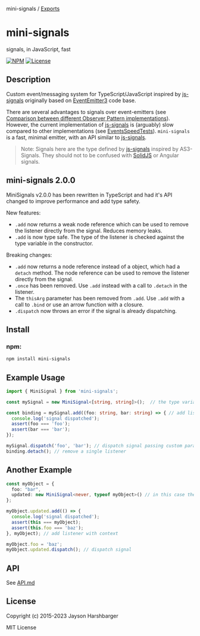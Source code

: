 mini-signals / [Exports](modules.md)

# mini-signals

signals, in JavaScript, fast

[![NPM](https://img.shields.io/npm/v/mini-signals.svg)](https://www.npmjs.com/package/mini-signals) [![License](https://img.shields.io/badge/license-MIT-blue.svg)](https://github.com/Hypercubed/mini-signals/blob/master/LICENSE)

## Description

Custom event/messaging system for TypeScript/JavaScript inspired by [js-signals](https://github.com/millermedeiros/js-signals) originally based on [EventEmitter3](https://github.com/primus/eventemitter3) code base.

There are several advantages to signals over event-emitters (see [Comparison between different Observer Pattern implementations](https://github.com/millermedeiros/js-signals/wiki/Comparison-between-different-Observer-Pattern-implementations)). However, the current implementation of [js-signals](https://github.com/millermedeiros/js-signals) is (arguably) slow compared to other implementations (see [EventsSpeedTests](https://github.com/Hypercubed/EventsSpeedTests)). `mini-signals` is a fast, minimal emitter, with an API similar to [js-signals](https://github.com/millermedeiros/js-signals).

> Note: Signals here are the type defined by [js-signals](https://github.com/millermedeiros/js-signals) inspired by AS3-Signals.  They should not to be confused with [SolidJS](https://www.solidjs.com/tutorial/introduction_signals) or Angular signals.

## mini-signals 2.0.0

MiniSignals v2.0.0 has been rewritten in TypeScript and had it's API changed to improve performance and add type safety.

New features:

- `.add` now returns a weak node reference which can be used to remove the listener directly from the signal.  Reduces memory leaks.
- `.add` is now type safe.  The type of the listener is checked against the type variable in the constructor.

Breaking changes:

- `.add` now returns a node reference instead of a object, which had a `detach` method.  The node reference can be used to remove the listener directly from the signal.
- `.once` has been removed.  Use `.add` instead with a call to `.detach` in the listener.
- The `thisArg` parameter has been removed from `.add`.  Use `.add` with a call to `.bind` or use an arrow function with a closure.
- `.dispatch` now throws an error if the signal is already dispatching.

## Install

### npm:

```sh
npm install mini-signals
```

## Example Usage

```ts
import { MiniSignal } from 'mini-signals';

const mySignal = new MiniSignal<[string, string]>();  // the type variable is optional and defines the parameters to be dispatched

const binding = mySignal.add((foo: string, bar: string) => { // add listener, note the parameter types match the type variable in the constructor
  console.log('signal dispatched');
  assert(foo === 'foo');
  assert(bar === 'bar');
});

mySignal.dispatch('foo', 'bar'); // dispatch signal passing custom parameters
binding.detach(); // remove a single listener
```

## Another Example

```ts
const myObject = {
  foo: "bar",
  updated: new MiniSignal<never, typeof myObject>() // in this case the type variable is never, since we are not passing any parameters
};

myObject.updated.add(() => {
  console.log('signal dispatched');
  assert(this === myObject);
  assert(this.foo === 'baz');
}, myObject); // add listener with context

myObject.foo = 'baz';
myObject.updated.dispatch(); // dispatch signal
```

## API

See [API.md](https://github.com/Hypercubed/mini-signals/blob/master/API.md)

## License

Copyright (c) 2015-2023 Jayson Harshbarger

MIT License
